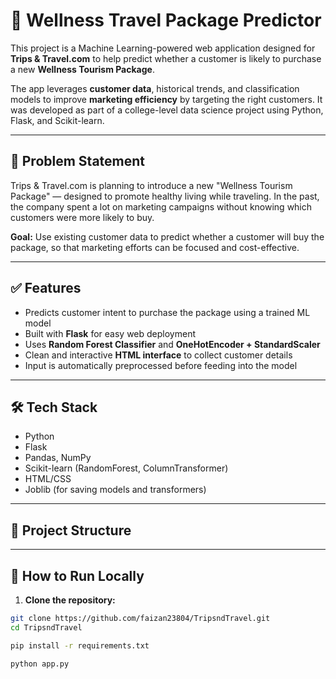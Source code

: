 # 🧳 Wellness Travel Package Predictor

This project is a Machine Learning-powered web application designed for **Trips & Travel.com** to help predict whether a customer is likely to purchase a new **Wellness Tourism Package**. 

The app leverages **customer data**, historical trends, and classification models to improve **marketing efficiency** by targeting the right customers. It was developed as part of a college-level data science project using Python, Flask, and Scikit-learn.

---

## 📌 Problem Statement

Trips & Travel.com is planning to introduce a new "Wellness Tourism Package" — designed to promote healthy living while traveling. In the past, the company spent a lot on marketing campaigns without knowing which customers were more likely to buy. 

**Goal:** Use existing customer data to predict whether a customer will buy the package, so that marketing efforts can be focused and cost-effective.

---

## ✅ Features

- Predicts customer intent to purchase the package using a trained ML model
- Built with **Flask** for easy web deployment
- Uses **Random Forest Classifier** and **OneHotEncoder + StandardScaler**
- Clean and interactive **HTML interface** to collect customer details
- Input is automatically preprocessed before feeding into the model

---

## 🛠️ Tech Stack

- Python
- Flask
- Pandas, NumPy
- Scikit-learn (RandomForest, ColumnTransformer)
- HTML/CSS
- Joblib (for saving models and transformers)

---

## 📁 Project Structure


---

## 🚀 How to Run Locally

1. **Clone the repository:**

```bash
git clone https://github.com/faizan23804/TripsndTravel.git
cd TripsndTravel

pip install -r requirements.txt

python app.py
